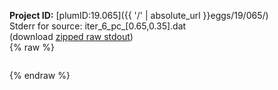**Project ID:** [plumID:19.065]({{ '/' | absolute_url }}eggs/19/065/)  
Stderr for source:  iter_6_pc_[0.65,0.35].dat   
(download [zipped raw stdout](iter_6_pc_[0.65,0.35].dat.plumed_master.stdout.txt.zip))  
{% raw %}
<pre>
</pre>
{% endraw %}
